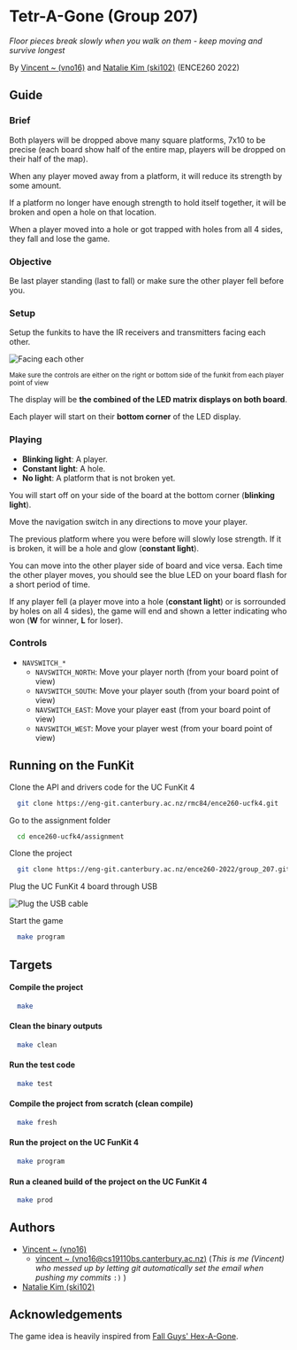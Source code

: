 
# Tetr-A-Gone (Group 207)

*Floor pieces break slowly when you walk on them - keep moving and survive longest*

By [Vincent ~ (vno16)](vno16@uclive.ac.nz) and [Natalie Kim (ski102)](ski102@uclive.ac.nz) (ENCE260 2022)

## Guide

### Brief

Both players will be dropped above many square platforms, 7x10 to be precise (each board show half of the entire map, players will be dropped on their half of the map). 

When any player moved away from a platform, it will reduce its strength by some amount.

If a platform no longer have enough strength to hold itself together, it will be broken and open a hole on that location.

When a player moved into a hole or got trapped with holes from all 4 sides, they fall and lose the game. 

### Objective

Be last player standing (last to fall) or make sure the other player fell before you.

### Setup 

Setup the funkits to have the IR receivers and transmitters facing each other.

![Facing each other](https://vincent-shared-files.netlify.app/images/funkits.jpg)

<small>Make sure the controls are either on the right or bottom side of the funkit from each player point of view</small>

The display will be **the combined of the LED matrix displays on both board**.

Each player will start on their **bottom corner**  of the LED display.


### Playing

- **Blinking light**: A player.
- **Constant light**: A hole.
- **No light**: A platform that is not broken yet.

You will start off on your side of the board at the bottom corner (**blinking light**).

Move the navigation switch in any directions to move your player.

The previous platform where you were before will slowly lose strength. If it is broken, it will be a hole and glow (**constant light**).

You can move into the other player side of board and vice versa. Each time the other player moves, you should see the blue LED on your board flash for a short period of time.

If any player fell (a player move into a hole (**constant light**) or is sorrounded by holes on all 4 sides), the game will end and shown a letter indicating who won (**W** for winner, **L** for loser). 

### Controls

- `NAVSWITCH_*`
    - `NAVSWITCH_NORTH`: Move your player north (from your board point of view)
    - `NAVSWITCH_SOUTH`: Move your player south (from your board point of view)
    - `NAVSWITCH_EAST`: Move your player east (from your board point of view)
    - `NAVSWITCH_WEST`: Move your player west (from your board point of view)
## Running on the FunKit

Clone the API and drivers code for the UC FunKit 4

```bash
  git clone https://eng-git.canterbury.ac.nz/rmc84/ence260-ucfk4.git
```

Go to the assignment folder

```bash
  cd ence260-ucfk4/assignment
```

Clone the project

```bash
  git clone https://eng-git.canterbury.ac.nz/ence260-2022/group_207.git
```

Plug the UC FunKit 4 board through USB

![Plug the USB cable](https://support.usa.canon.com/library/attachments/ServiceWareImages/LDImages/SolutionAnswer/iP90/USBToPC.gif)

Start the game

```bash
  make program
```


## Targets

#### Compile the project

```bash
  make
```

#### Clean the binary outputs

```bash
  make clean
```

#### Run the test code

```bash
  make test
```

#### Compile the project from scratch (clean compile)

```bash
  make fresh
```

#### Run the project on the UC FunKit 4

```bash
  make program
```

#### Run a cleaned build of the project on the UC FunKit 4

```bash
  make prod
```


## Authors

- [Vincent ~ (vno16)](vno16@uclive.ac.nz) 
    - [vincent ~ (vno16@cs19110bs.canterbury.ac.nz)](vno16@cs19110bs.canterbury.ac.nz) (*This is me (Vincent) who messed up by letting git automatically set the email when pushing my commits* `:)` )
- [Natalie Kim (ski102)](ski102@uclive.ac.nz)

## Acknowledgements

The game idea is heavily inspired from [Fall Guys' Hex-A-Gone](https://fallguysultimateknockout.fandom.com/wiki/Hex-A-Gone).

